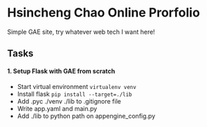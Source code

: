# Hsincheng Chao Online Prorfolio

Simple GAE site, try whatever web tech I want here!

## Tasks
#### 1. Setup Flask with GAE from scratch
* Start virtual environment `virtualenv venv`
* Install flask `pip install --target=./lib`
* Add .pyc ./venv ./lib to .gitignore file
* Write app.yaml and main.py
* Add ./lib to python path on appengine_config.py